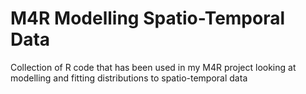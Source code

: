 # M4R Modelling Spatio-Temporal Data
 Collection of R code that has been used in my M4R project looking at modelling and fitting distributions to spatio-temporal data
